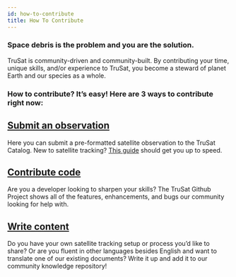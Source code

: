 ```yaml
---
id: how-to-contribute
title: How To Contribute
---
```


### Space debris is the problem and you are the solution. 

TruSat is community-driven and community-built.  By contributing your time, unique skills, and/or experience to TruSat, you become a steward of planet Earth and our species as a whole. 

### How to contribute? It’s easy! Here are 3 ways to contribute right now:

## [Submit an observation](https://trusat.org/submit)

Here you can submit a pre-formatted satellite observation to the TruSat Catalog. New to satellite tracking? [This guide](https://learn.trusat.org/docs/high-level-guide) should get you up to speed. 

## [Contribute code](https://github.com/orgs/consensys-space/projects/1)

Are you a developer looking to sharpen your skills? The TruSat Github Project shows all of the features, enhancements, and bugs our community looking for help with. 

## [Write content](https://learn.trusat.org/docs/updating) 

Do you have your own satellite tracking setup or process you’d like to share? Or are you fluent in other languages besides English and want to translate one of our existing documents? Write it up and add it to our community knowledge repository! 


